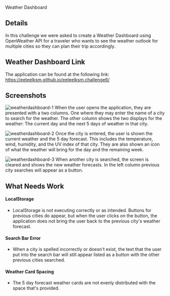 Weather Dashboard

## Details
In this challenge we were asked to create a Weather Dashboard using OpenWeather API for a traveler who wants to see the weather outlook for multiple cities so they can plan their trip accordingly.

## Weather Dashboard Link
The application can be found at the following link: https://eeleelksm.github.io/eeleelksm.challenge6/

## Screenshots
![weatherdashboard-1](https://user-images.githubusercontent.com/40374896/135783104-c012fa0c-f8ea-4896-bcfe-b1b4ff9a0a30.png)
When the user opens the application, they are presented with a two columns. One where they may enter the name of a city to search for the weather. The other column shows the two displays for the weather: The current day and the next 5 days of weather in that city.


![weatherdashboard-2](https://user-images.githubusercontent.com/40374896/135783347-db1c15a8-675b-40c6-8230-43c5db687fea.png)
Once the city is entered, the user is shown the current weather and the 5 day forecast. This includes the temperature, wind, humidity, and the UV index of that city. They are also shown an icon of what the weather will bring for the day and the remaining week.


![weatherdashboard-3](https://user-images.githubusercontent.com/40374896/135783443-296b2b52-a845-4b9d-b355-d32f18fb5fb5.png)
When another city is searched, the screen is cleared and shows the new weather forecasts. In the left column previous city searches will appear as a button.

## What Needs Work
#### LocalStorage
- LocalStorage is not executing correctly or as intended. Buttons for previous cities do appear, but when the user clicks on the button, the application does not bring the user back to the previous city's weather forecast.
#### Search Bar Error
- When a city is spelled incorrectly or doesn't exist, the text that the user put into the search bar will still appear listed as a button with the other previous cities searched.
#### Weather Card Spacing
- The 5 day forecast weather cards are not evenly distributed with the space that's provided.
